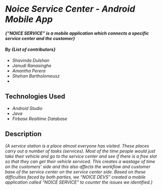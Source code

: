 # _Noice Service Center - Android Mobile App_

#### _{“NOICE SERVICE” is a mobile application which connects a specific service center and the customer}_

#### By _**{List of contributors}**_
* _Shavinda Dulshan_
* _Janudi Ranasinghe_
* _Amantha Perera_
* _Shehan Bartholomeusz_
* 
## Technologies Used

* _Android Studio_
* _Java_
* _Firbase Realtime Database_

## Description

_{A service station is a place almost everyone has visited. These places carry out a number of tasks (services). Most of the time people would just take their vehicle and go to the service center and see if there is a free slot so that they can get their vehicle serviced. This creates a wastage of time on the customers’ side and this also affects the workflow and customer base of the service center on the service center side. Based on these difficulties faced by both parties, we “NOICE DEVS” created a mobile application called “NOICE SERVICE” to counter the issues we identified.}_


